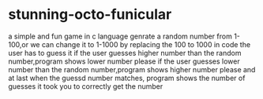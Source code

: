 # stunning-octo-funicular
a simple and fun game in c language
genrate a random number from 1-100,or we can change it to 1-1000 by replacing the 100 to 1000 in code
the user has to guess it
if the user guesses higher number than the random number,program shows lower number please
if the user guesses lower number than the random number,program shows higher number please
and at last when the guessd number matches, program shows the number of guesses it took you to correctly get the number
